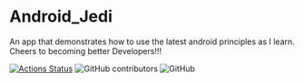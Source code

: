 # Android_Jedi
An app that demonstrates how to use the latest android principles as I learn. Cheers to becoming better Developers!!!

[![Actions Status](https://github.com/codejunk1e/Android_Jedi/workflows/Build/badge.svg)](https://github.com/codejunk1e/Android_Jedi/actions) ![GitHub contributors](https://img.shields.io/github/contributors/codejunk1e/Android_Jedi?style=plastic) ![GitHub](https://img.shields.io/github/license/codejunk1e/Android_Jedi)
